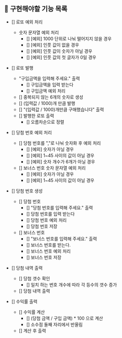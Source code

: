 ## 🚀 구현해야할 기능 목록

- [] 로또 예외 처리
  - 숫자 문자열 예외 처리
    - [] [예외] 1000 단위로 나눠 떨어지지 않을 경우
    - [] [예외] 인풋 값이 없을 경우
    - [] [예외] 인풋 값이 숫자가 아닐 경우
    - [] [예외] 인풋 값의 첫 글자가 0일 경우

- [] 로또 발행
  - "구입금액을 입력해 주세요." 출력
    - [] 구입금액을 입력 받는다
    - [] 구입금액 예외 처리 
  - [] 중복되지 않는 6개의 숫자로 생성
  - [] (입력값 / 1000)개 만큼 발행
  - [] "{입력값 / 1000}개만큼 구매했습니다" 출력
  - [] 발행한 로또 출력
    - [] 오름차순으로 정렬

- [] 당첨 번호 예외 처리
  - [] 당첨 번호를 ","로 나눠 숫자화 후 예외 처리
    - [] [예외] 숫자가 아닐 경우
    - [] [예외] 1~45 사이의 값이 아닐 경우
    - [] [예외] 숫자 개수가 6개가 아닐 경우
  - [] 보너스 번호 숫자 문자열 예외 처리
    - [] [예외] 숫자가 아닐 경우
    - [] [예외] 1~45 사이의 값이 아닐 경우

- [] 당첨 번호 생성
  - [] 당첨 번호
    - [] "당첨 번호를 입력해 주세요." 출력
    - [] 당첨 번호를 입력 받는다
    - [] 당첨 번호 예외 처리
    - [] 당첨 번호 저장
  - [] 보너스 번호
    - [] "보너스 번호를 입력해 주세요." 출력
    - [] 보너스 번호를 받는다.
    - [] 보너스 번호 예외 처리
    - [] 보너스 번호 저장

- [] 당첨 내역 출력
  - [] 당첨 갯수 확인
    - [] 일치 하는 번호 개수에 따라 각 등수의 갯수 증가
  - [] 당첨 내역 출력

- [] 수익률 출력
  - [] 수익률 계산
    - [] (당첨 금액 / 구입 금액) * 100 으로 계산
    - [] 소수점 둘째 자리에서 반올림
  - [] 계산 후 출력
